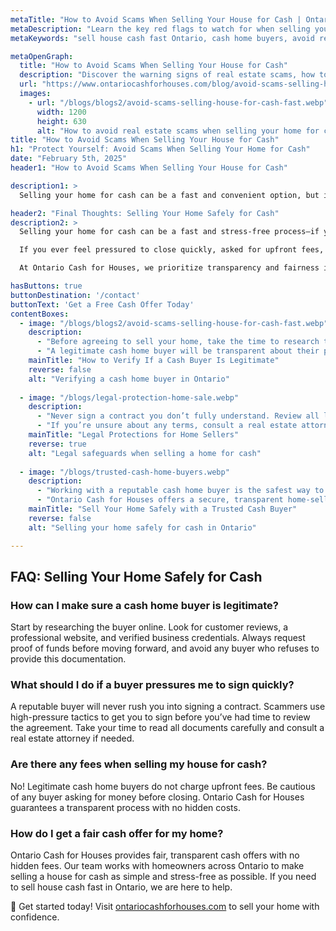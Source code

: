 ```yaml
---
metaTitle: "How to Avoid Scams When Selling Your House for Cash | Ontario Cash for Houses"
metaDescription: "Learn the key red flags to watch for when selling your house for cash, how to verify a cash home buyer's legitimacy, and legal protections to keep your sale safe."
metaKeywords: "sell house cash fast Ontario, cash home buyers, avoid real estate scams, safe home selling Ontario, Ontario Cash for Houses"

metaOpenGraph:
  title: "How to Avoid Scams When Selling Your House for Cash"
  description: "Discover the warning signs of real estate scams, how to verify cash home buyers, and the legal protections that ensure a safe and smooth home sale."
  url: "https://www.ontariocashforhouses.com/blog/avoid-scams-selling-house-for-cash-fast-ontario"
  images:
    - url: "/blogs/blogs2/avoid-scams-selling-house-for-cash-fast.webp"
      width: 1200
      height: 630
      alt: "How to avoid real estate scams when selling your home for cash"
title: "How to Avoid Scams When Selling Your House for Cash"
h1: "Protect Yourself: Avoid Scams When Selling Your Home for Cash"
date: "February 5th, 2025"
header1: "How to Avoid Scams When Selling Your House for Cash"

description1: >
  Selling your home for cash can be a fast and convenient option, but it's important to be aware of scams. Unfortunately, some fraudulent buyers take advantage of homeowners in distress, making it essential to verify a cash home buyer before proceeding. In this guide, we’ll cover red flags to watch for, how to verify a buyer’s legitimacy, and the legal protections you need to ensure a safe transaction. If you're looking to sell house cash fast in Ontario, knowing how to avoid scams is crucial.

header2: "Final Thoughts: Selling Your Home Safely for Cash"
description2: >
  Selling your home for cash can be a fast and stress-free process—if you work with the right buyer. Unfortunately, not all cash home buyers operate with honesty and transparency, making it essential to stay vigilant. 

  If you ever feel pressured to close quickly, asked for upfront fees, or encounter unrealistic offers, take a step back. A trustworthy cash home buyer will always provide proof of funds, maintain a clear online presence, and offer fair, no-obligation deals. 

  At Ontario Cash for Houses, we prioritize transparency and fairness in every transaction. If you need to sell house cash fast in Ontario, we make the process simple, secure, and hassle-free. Contact us today for a fair, no-obligation offer and experience a safe and professional cash home sale.

hasButtons: true
buttonDestination: '/contact'
buttonText: 'Get a Free Cash Offer Today'
contentBoxes:
  - image: "/blogs/blogs2/avoid-scams-selling-house-for-cash-fast.webp"
    description: 
      - "Before agreeing to sell your home, take the time to research the buyer. Look for online reviews, check their business registration, and ask for references from past sellers who have successfully worked with them."
      - "A legitimate cash home buyer will be transparent about their process, provide a clear purchase agreement, and show proof of funds before making an offer. If a buyer refuses to provide these details, it's best to walk away."
    mainTitle: "How to Verify If a Cash Buyer Is Legitimate"
    reverse: false
    alt: "Verifying a cash home buyer in Ontario"
    
  - image: "/blogs/legal-protection-home-sale.webp"
    description: 
      - "Never sign a contract you don’t fully understand. Review all legal documents carefully, ensuring they include a clear price, closing date, and no hidden conditions."
      - "If you’re unsure about any terms, consult a real estate attorney. They can help you avoid contracts designed to exploit sellers and ensure that the transaction is legally sound."
    mainTitle: "Legal Protections for Home Sellers"
    reverse: true
    alt: "Legal safeguards when selling a home for cash"
    
  - image: "/blogs/trusted-cash-home-buyers.webp"
    description: 
      - "Working with a reputable cash home buyer is the safest way to sell your house quickly and stress-free. A trusted company will provide fair offers, explain every step of the process, and never surprise you with hidden fees."
      - "Ontario Cash for Houses offers a secure, transparent home-selling experience with no surprises. If you're looking to sell house cash fast in Ontario, we make the process simple and straightforward."
    mainTitle: "Sell Your Home Safely with a Trusted Cash Buyer"
    reverse: false
    alt: "Selling your home safely for cash in Ontario"

---
```


## FAQ: Selling Your Home Safely for Cash

### **How can I make sure a cash home buyer is legitimate**?
Start by researching the buyer online. Look for customer reviews, a professional website, and verified business credentials. Always request proof of funds before moving forward, and avoid any buyer who refuses to provide this documentation.

### **What should I do if a buyer pressures me to sign quickly**?
A reputable buyer will never rush you into signing a contract. Scammers use high-pressure tactics to get you to sign before you’ve had time to review the agreement. Take your time to read all documents carefully and consult a real estate attorney if needed.

### **Are there any fees when selling my house for cash?**
No! Legitimate cash home buyers do not charge upfront fees. Be cautious of any buyer asking for money before closing. Ontario Cash for Houses guarantees a transparent process with no hidden costs.

### **How do I get a fair cash offer for my home?**
Ontario Cash for Houses provides fair, transparent cash offers with no hidden fees. Our team works with homeowners across Ontario to make selling a house for cash as simple and stress-free as possible. If you need to sell house cash fast in Ontario, we are here to help.

🚀 Get started today! Visit [ontariocashforhouses.com](https://www.ontariocashforhouses.com) to sell your home with confidence.
